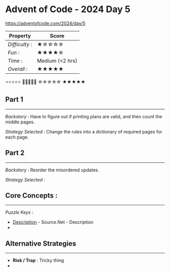 # Advent of Code - 2024 Day 5
https://adventofcode.com/2024/day/5

| Property | Score |
|-------|---------|
|*Difficulty* :|★☆☆☆☆|
|*Fun* :|★★★★☆|
|*Time* :| Medium (<2 hrs)|
|*Overall* :|★★★★★|

⭐⭐⭐⭐⭐ 🌟🌟🌟🌟🌟 ☆☆☆☆☆ ★★★★★

## Part 1
---
*Backstory* : Have to figure out if printing plans are valid, and then count the middle pages.

*Strategy Selected* : Change the rules into a dictionary of required pages for each page.

## Part 2
---
*Backstory* : Reorder the misordered updates.

*Strategy Selected* : 

## Core Concepts :
---
*Puzzle Keys* :
- [Description](http://bennthewolfe.com) - Source.Net - Description
- 

## Alternative Strategies
---
- **Risk / Trap** : Tricky thing
- 
